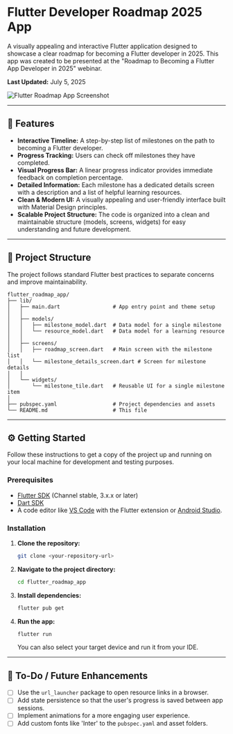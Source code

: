# Flutter Developer Roadmap 2025 App

A visually appealing and interactive Flutter application designed to showcase a clear roadmap for becoming a Flutter developer in 2025. This app was created to be presented at the "Roadmap to Becoming a Flutter App Developer in 2025" webinar.

**Last Updated:** July 5, 2025

![Flutter Roadmap App Screenshot](https://ibb.co/WWBCG1kx)

---

## 🚀 Features

* **Interactive Timeline:** A step-by-step list of milestones on the path to becoming a Flutter developer.
* **Progress Tracking:** Users can check off milestones they have completed.
* **Visual Progress Bar:** A linear progress indicator provides immediate feedback on completion percentage.
* **Detailed Information:** Each milestone has a dedicated details screen with a description and a list of helpful learning resources.
* **Clean & Modern UI:** A visually appealing and user-friendly interface built with Material Design principles.
* **Scalable Project Structure:** The code is organized into a clean and maintainable structure (models, screens, widgets) for easy understanding and future development.

---

## 📂 Project Structure

The project follows standard Flutter best practices to separate concerns and improve maintainability.

```
flutter_roadmap_app/
├── lib/
│   ├── main.dart                 # App entry point and theme setup
│   │
│   ├── models/
│   │   ├── milestone_model.dart  # Data model for a single milestone
│   │   └── resource_model.dart   # Data model for a learning resource
│   │
│   ├── screens/
│   │   ├── roadmap_screen.dart   # Main screen with the milestone list
│   │   └── milestone_details_screen.dart # Screen for milestone details
│   │
│   └── widgets/
│       └── milestone_tile.dart   # Reusable UI for a single milestone item
│
├── pubspec.yaml                  # Project dependencies and assets
└── README.md                     # This file
```

---

## ⚙️ Getting Started

Follow these instructions to get a copy of the project up and running on your local machine for development and testing purposes.

### Prerequisites

* [Flutter SDK](https://flutter.dev/docs/get-started/install) (Channel stable, 3.x.x or later)
* [Dart SDK](https://dart.dev/get-dart)
* A code editor like [VS Code](https://code.visualstudio.com/) with the Flutter extension or [Android Studio](https://developer.android.com/studio).

### Installation

1.  **Clone the repository:**
    ```sh
    git clone <your-repository-url>
    ```
2.  **Navigate to the project directory:**
    ```sh
    cd flutter_roadmap_app
    ```
3.  **Install dependencies:**
    ```sh
    flutter pub get
    ```
4.  **Run the app:**
    ```sh
    flutter run
    ```
    You can also select your target device and run it from your IDE.

---

## 📝 To-Do / Future Enhancements

* [ ] Use the `url_launcher` package to open resource links in a browser.
* [ ] Add state persistence so that the user's progress is saved between app sessions.
* [ ] Implement animations for a more engaging user experience.
* [ ] Add custom fonts like 'Inter' to the `pubspec.yaml` and asset folders.
